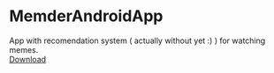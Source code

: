 # MemderAndroidApp
App with recomendation system ( actually without yet :) ) for watching memes. 
<br>
<a href="https://drive.google.com/file/d/1lfBFPnYPplXk5WUeXLn8vts8GohausSi"> Download </a>
